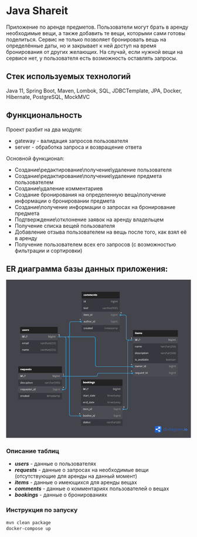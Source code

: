 # Java Shareit

Приложение по аренде предметов. Пользователи могут брать в аренду необходимые вещи, а также добавить те вещи, которыми сами готовы поделиться.
Сервис не только позволяет бронировать вещь на определённые даты, но и закрывает к ней доступ на время бронирования от других желающих. На случай, если нужной вещи на сервисе нет, у пользователя есть возможность оставлять запросы.

## Стек используемых технологий
Java 11, Spring Boot, Maven, Lombok, SQL, JDBCTemplate, JPA, Docker, Hibernate, PostgreSQL, MockMVC

## Функциональность
Проект разбит на два модуля:

 * gateway - валидация запросов пользователя
 * server - обработка запроса и возвращение ответа

Основной функционал:
- Создание\редактирование\получение\удаление пользователя
- Создание\редактирование\получение\удаление предмета пользователем
- Cоздание\удаление комментариев
- Создание бронирования на определенную вещь\получение информации о бронировании предмета
- Cоздание\получение информации о запросах на бронирование предмета
- Подтверждение\отклонение заявок на аренду владельцем
- Получение списка вещей пользователя
- Добавление отзыва пользователем на вещь после того, как взял её в аренду
- Получение пользователем всех его запросов (с возможностью фильтрации и сортировки)

## ER диаграмма базы данных приложения: 
![ER_diagram](docs/ER-diagram.png) 

### Описание таблиц
- ***users*** - данные о пользователях
- ***requests*** - данные о запросах на необходимые вещи (отсутствующие для аренды на данный момент)
- ***items*** - данные о имеющихся для аренды вещах
- ***comments*** - данные о комментариях пользователей о вещах
- ***bookings*** - данные о бронированиях

### Инструкция по запуску

    mvn clean package
    docker-compose up